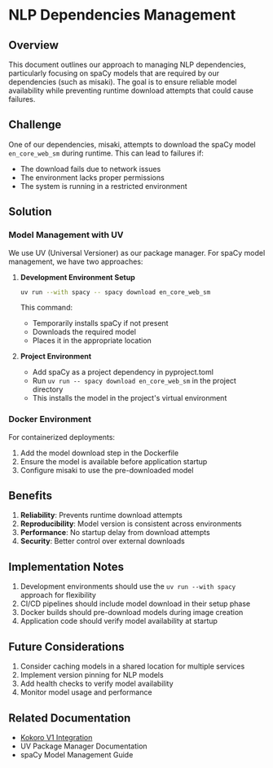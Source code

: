 # NLP Dependencies Management

## Overview

This document outlines our approach to managing NLP dependencies, particularly focusing on spaCy models that are required by our dependencies (such as misaki). The goal is to ensure reliable model availability while preventing runtime download attempts that could cause failures.

## Challenge

One of our dependencies, misaki, attempts to download the spaCy model `en_core_web_sm` during runtime. This can lead to failures if:
- The download fails due to network issues
- The environment lacks proper permissions
- The system is running in a restricted environment

## Solution

### Model Management with UV

We use UV (Universal Versioner) as our package manager. For spaCy model management, we have two approaches:

1. **Development Environment Setup**
   ```bash
   uv run --with spacy -- spacy download en_core_web_sm
   ```
   This command:
   - Temporarily installs spaCy if not present
   - Downloads the required model
   - Places it in the appropriate location

2. **Project Environment**
   - Add spaCy as a project dependency in pyproject.toml
   - Run `uv run -- spacy download en_core_web_sm` in the project directory
   - This installs the model in the project's virtual environment

### Docker Environment

For containerized deployments:
1. Add the model download step in the Dockerfile
2. Ensure the model is available before application startup
3. Configure misaki to use the pre-downloaded model

## Benefits

1. **Reliability**: Prevents runtime download attempts
2. **Reproducibility**: Model version is consistent across environments
3. **Performance**: No startup delay from download attempts
4. **Security**: Better control over external downloads

## Implementation Notes

1. Development environments should use the `uv run --with spacy` approach for flexibility
2. CI/CD pipelines should include model download in their setup phase
3. Docker builds should pre-download models during image creation
4. Application code should verify model availability at startup

## Future Considerations

1. Consider caching models in a shared location for multiple services
2. Implement version pinning for NLP models
3. Add health checks to verify model availability
4. Monitor model usage and performance

## Related Documentation

- [Kokoro V1 Integration](kokoro_v1_integration.md)
- UV Package Manager Documentation
- spaCy Model Management Guide